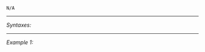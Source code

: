 `N/A`


---
*Syntaxes:*

<!-- [] call `BIS_fnc_moduleRemoteControl` -->

---
*Example 1:*

<!-- 
```sqf
[] call BIS_fnc_moduleRemoteControl;
``` -->